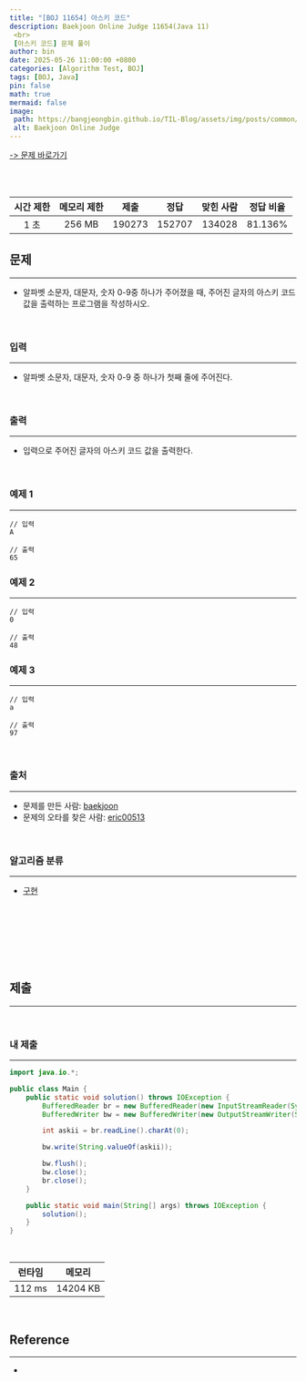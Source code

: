 ```yaml
---
title: "[BOJ 11654] 아스키 코드"
description: Baekjoon Online Judge 11654(Java 11)
 <br>
 [아스키 코드] 문제 풀이
author: bin
date: 2025-05-26 11:00:00 +0800
categories: [Algorithm Test, BOJ]
tags: [BOJ, Java]
pin: false
math: true
mermaid: false
image:
 path: https://bangjeongbin.github.io/TIL-Blog/assets/img/posts/common/baekjoon-logo.png
 alt: Baekjoon Online Judge
---
```

[-> 문제 바로가기](https://www.acmicpc.net/problem/11654)

<br>
<br>

| 시간 제한 | 메모리 제한 |   제출   |   정답   | 맞힌 사람  |  정답 비율  |
| :---: | :----: | :----: | :----: | :----: | :-----: |
|  1 초  | 256 MB | 190273 | 152707 | 134028 | 81.136% |

## 문제
---
- 알파벳 소문자, 대문자, 숫자 0-9중 하나가 주어졌을 때, 주어진 글자의 아스키 코드값을 출력하는 프로그램을 작성하시오.

<br>

### 입력
---
- 알파벳 소문자, 대문자, 숫자 0-9 중 하나가 첫째 줄에 주어진다.

<br>

### 출력
---
- 입력으로 주어진 글자의 아스키 코드 값을 출력한다.

<br>

### 예제 1
---
```
// 입력
A
```

```
// 출력
65
```

### 예제 2
---
```
// 입력
0
```

```
// 출력
48
```

### 예제 3
---
```
// 입력
a
```

```
// 출력
97
```

<br>

### 출처
---
- 문제를 만든 사람: [baekjoon](https://www.acmicpc.net/user/baekjoon)
- 문제의 오타를 찾은 사람: [eric00513](https://www.acmicpc.net/user/eric00513)

<br>

### 알고리즘 분류
---
- [구현](https://www.acmicpc.net/problem/tag/102)

<br>
<br>
<br>
<br>
<br>
<br>

## 제출
---

<br>

### 내 제출
---
```java
import java.io.*;

public class Main {
    public static void solution() throws IOException {
        BufferedReader br = new BufferedReader(new InputStreamReader(System.in));
        BufferedWriter bw = new BufferedWriter(new OutputStreamWriter(System.out));

        int askii = br.readLine().charAt(0);

        bw.write(String.valueOf(askii));

        bw.flush();
        bw.close();
        br.close();
    }

    public static void main(String[] args) throws IOException {
        solution();
    }
}

```

<br>

|  런타임   |   메모리    |
| :----: | :------: |
| 112 ms | 14204 KB |

<br>

## Reference
---
- 
